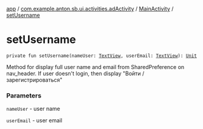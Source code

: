 [app](../../index.md) / [com.example.anton.sb.ui.activities.adActivity](../index.md) / [MainActivity](index.md) / [setUsername](./set-username.md)

# setUsername

`private fun setUsername(nameUser: `[`TextView`](https://developer.android.com/reference/android/widget/TextView.html)`, userEmail: `[`TextView`](https://developer.android.com/reference/android/widget/TextView.html)`): `[`Unit`](https://kotlinlang.org/api/latest/jvm/stdlib/kotlin/-unit/index.html)

Method for display full user name and email from SharedPreference on nav_header.
If user doesn't login, then display "Войти / зарегистрироваться"

### Parameters

`nameUser` - user name

`userEmail` - user email